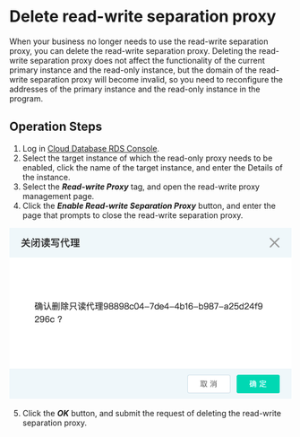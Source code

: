 # Delete read-write separation proxy

When your business no longer needs to use the read-write separation proxy, you can delete the read-write separation proxy. Deleting the read-write separation proxy does not affect the functionality of the current primary instance and the read-only instance, but the domain of the read-write separation proxy will become invalid, so you need to reconfigure the addresses of the primary instance and the read-only instance in the program.

## Operation Steps
1. Log in [Cloud Database RDS Console](https://rds-console.jdcloud.com/database).
2. Select the target instance of which the read-only proxy needs to be enabled, click the name of the target instance, and enter the Details of the instance.
3. Select the ***Read-write Proxy*** tag, and open the read-write proxy management page.
4. Click the ***Enable Read-write Separation Proxy*** button, and enter the page that prompts to close the read-write separation proxy.
    
![删除读写代理](../../../../../image/RDS/ReadWriteProxy-Delete.png)

5. Click the ***OK*** button, and submit the request of deleting the read-write separation proxy.


